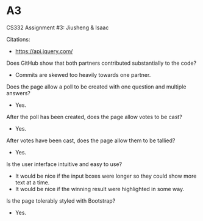 # A3
CS332 Assignment #3: Jiusheng & Isaac

Citations:
  - https://api.jquery.com/

Does GitHub show that both partners contributed substantially to the code?
  - Commits are skewed too heavily towards one partner.

Does the page allow a poll to be created with one question and multiple answers?
  - Yes.

After the poll has been created, does the page allow votes to be cast?
  - Yes.

After votes have been cast, does the page allow them to be tallied?
  - Yes.

Is the user interface intuitive and easy to use?
  - It would be nice if the input boxes were longer so they could show more text at a time.
  - It would be nice if the winning result were highlighted in some way.

Is the page tolerably styled with Bootstrap?
  - Yes.
